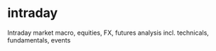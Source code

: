 # intraday
Intraday market macro, equities, FX, futures analysis incl. technicals, fundamentals, events
